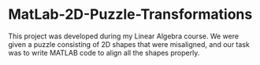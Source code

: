 # MatLab-2D-Puzzle-Transformations
This project was developed during my Linear Algebra course. We were given a puzzle consisting of 2D shapes that were misaligned, and our task was to write MATLAB code to align all the shapes properly. 
